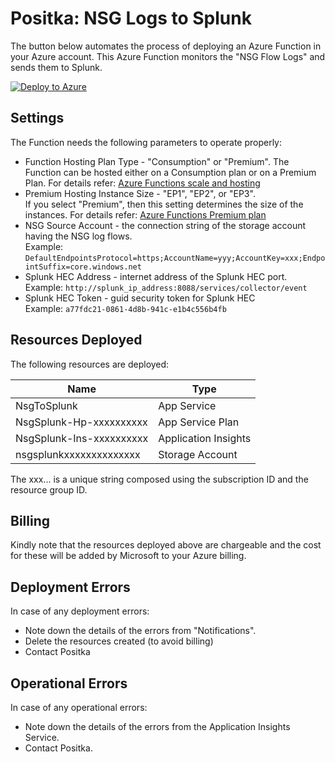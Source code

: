 # Positka: NSG Logs to Splunk 


The button below automates the process of deploying an Azure Function in your Azure account.
This Azure Function monitors the "NSG Flow Logs" and sends them to Splunk.


[![Deploy to Azure](http://azuredeploy.net/deploybutton.png)](https://portal.azure.com/#create/Microsoft.Template/uri/https%3A%2F%2Fraw.githubusercontent.com%2Fgupta%2Fpositka%2Fmaster%2Fazuredeploy.json)


## Settings

The Function needs the following parameters to operate properly:

* Function Hosting Plan Type                     - "Consumption" or "Premium". 
   The Function can be hosted either on a Consumption plan or on a Premium Plan. For details refer: 
   [Azure Functions scale and hosting](https://docs.microsoft.com/en-us/azure/azure-functions/functions-scale)
* Premium Hosting Instance Size              - "EP1", "EP2", or "EP3".  
   If you select "Premium", then this setting determines the size of the instances. For details refer: 
   [Azure Functions Premium plan](https://docs.microsoft.com/en-us/azure/azure-functions/functions-premium-plan)  
* NSG Source Account          - the connection string of the storage account having the NSG log flows.  
   Example: ```DefaultEndpointsProtocol=https;AccountName=yyy;AccountKey=xxx;EndpointSuffix=core.windows.net```  
* Splunk HEC Address               - internet address of the Splunk HEC port.  
   Example: ```http://splunk_ip_address:8088/services/collector/event```  
* Splunk HEC Token                 - guid security token for Splunk HEC  
   Example: ```a77fdc21-0861-4d8b-941c-e1b4c556b4fb```

## Resources Deployed

The following resources are deployed:

| Name                     |  Type                |
|--------------------------|----------------------|
| NsgToSplunk              | App Service          |
| NsgSplunk-Hp-xxxxxxxxxx  | App Service Plan     |
| NsgSplunk-Ins-xxxxxxxxxx | Application Insights |
| nsgsplunkxxxxxxxxxxxxxx  | Storage Account      | 

The xxx... is a unique string composed using the subscription ID and the resource group ID.

## Billing

Kindly note that the resources deployed above are chargeable and the cost for these will be added by Microsoft to your Azure billing.

## Deployment Errors
In case of any deployment errors:
* Note down the details of the errors from "Notifications".
* Delete the resources created (to avoid billing)
* Contact Positka

## Operational Errors
In case of any operational errors:
* Note down the details of the errors from the Application Insights Service.
* Contact Positka.